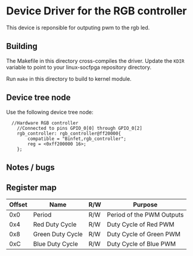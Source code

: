 # Device Driver for the RGB controller 
This device is reponsible for outputing pwm to the rgb led. 

## Building
The Makefile in this directory cross-compiles the driver. Update the `KDIR` variable to point to your linux-socfpga repository directory.

Run `make` in this directory to build to kernel module.


## Device tree node

Use the following device tree node:
```devicetree
  //Hardware RGB controller
    //Connected to pins GPIO_0[0] through GPIO_0[2]
    rgb_controller: rgb_controller@ff20000{
        compatible = "Binfet,rgb_controller";
        reg = <0xff200000 16>;
    };
```


## Notes / bugs


## Register map
| Offset | Name             | R/W | Purpose                               |
| ------ | --------------   | --- | ------------------------------------- |
| 0x0    | Period           | R/W | Period of the PWM Outputs             |
| 0x4    | Red Duty Cycle   | R/W | Duty Cycle of Red PWM                 |
| 0x8    | Green Duty Cycle | R/W | Duty Cycle of Green PWM               |
| 0xC    | Blue Duty Cycle  | R/W | Duty Cycle of Blue PWM                |



